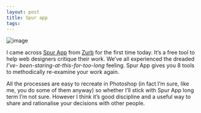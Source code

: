 ```yaml
---
layout: post
title: Spur app
tags:
---
```


![image](http://38.media.tumblr.com/tumblr_m1ta0mB22o1qcf6rf.png)

I came across [Spur App](http://www.spurapp.com/) from [Zurb](http://www.zurb.com) for the first time today. It’s a free tool to help web designers critique their work. We’ve all experienced the dreaded _I’ve- been-staring-at-this-for-too-long_ feeling. Spur App gives you 8 tools to methodically re-examine your work again. 

All the processes are easy to recreate in Photoshop (in fact I’m sure, like me, you do some of them anyway) so whether I’ll stick with Spur App long term I’m not sure. However I think it’s good discipline and a useful way to share and rationalise your decisions with other people.

